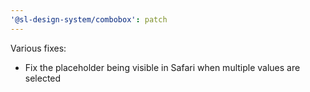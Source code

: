 ```yaml
---
'@sl-design-system/combobox': patch
---
```


Various fixes:
- Fix the placeholder being visible in Safari when multiple values are selected
